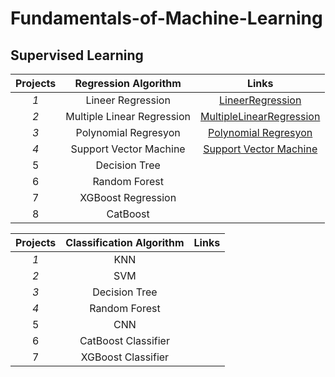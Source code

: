 # Fundamentals-of-Machine-Learning


## Supervised Learning 

| Projects  |         Regression Algorithm          |           Links                 |
|:---------:|:------------------------------:|:------------------------------------------:|
|     *1*     |           Lineer Regression           |             [LineerRegression](https://github.com/Yusuf-Cizlasmak/Fundamentals-of-Machine-Learning/blob/master/Supervised_Learning/Regression/LineerRegression.ipynb)     |
|     *2*     | Multiple Linear Regression |          [MultipleLinearRegression](https://github.com/Yusuf-Cizlasmak/Fundamentals-of-Machine-Learning/blob/master/Supervised_Learning/Regression/MultipleLinearRegression.ipynb)         |
|     *3*     |        Polynomial Regresyon        |       [Polynomial Regresyon](https://github.com/Yusuf-Cizlasmak/Fundamentals-of-Machine-Learning/blob/master/Supervised_Learning/Regression/PolynomialRegresyon.ipynb)      |
|     *4*    |         Support Vector Machine        |          [Support Vector Machine](https://github.com/Yusuf-Cizlasmak/Fundamentals-of-Machine-Learning/blob/master/Supervised_Learning/Regression/eda_svr.ipynb)          |
|     5     |          Decision Tree          |                 |
|     6     |          Random Forest                      |
|     7     |          XGBoost Regression                      |
|     8     |          CatBoost                    |



| Projects  |          Classification Algorithm          |           Links                 |
|:---------:|:------------------------------:|:------------------------------------------:|
|     *1*     |           KNN           |                  |
|     *2*     |           SVM                 |                   |
|     *3*     |        Decision Tree        |             |
|     *4*    |         Random Forest        |                    |
|     5     |          CNN          |                 |
|     6     |          CatBoost Classifier                      |
|     7     |          XGBoost Classifier                      |
